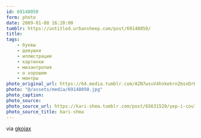 ```yaml
---
id: 69148050
form: photo
date: 2009-01-08 16:20:00
tumblr: https://untitled.urbansheep.com/post/69148050/
title:
tags:
    - буквы
    - девушки
    - иллюстрации
    - картинки
    - мизантропия
    - о хорошем
    - мантры
photo_original_url: https://64.media.tumblr.com/AZN7wsuV4hnkekrnZmsnDrKFo1_500.jpg
photo: "@/assets/media/69148050.jpg"
photo_caption:
photo_source:
photo_source_url: https://kari-shma.tumblr.com/post/65631520/yep-i-couldnt-agree-more
photo_source_title: kari-shma
---
```


<p>via <a href="http://gkojax.tumblr.com/post/69108420">gkojax</a></p>
